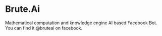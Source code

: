 # Brute.Ai
Mathematical computation and knowledge engine AI based Facebook Bot. You can find it @bruteai on facebook.
